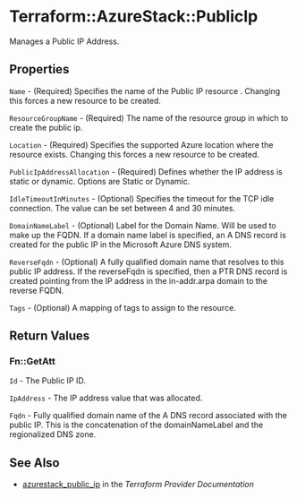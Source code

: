# Terraform::AzureStack::PublicIp

Manages a Public IP Address.

## Properties

`Name` - (Required) Specifies the name of the Public IP resource . Changing this forces a
new resource to be created.

`ResourceGroupName` - (Required) The name of the resource group in which to
create the public ip.

`Location` - (Required) Specifies the supported Azure location where the resource exists. Changing this forces a new resource to be created.

`PublicIpAddressAllocation` - (Required) Defines whether the IP address is static or dynamic. Options are Static or Dynamic.

`IdleTimeoutInMinutes` - (Optional) Specifies the timeout for the TCP idle connection. The value can be set between 4 and 30 minutes.

`DomainNameLabel` - (Optional) Label for the Domain Name. Will be used to make up the FQDN.  If a domain name label is specified, an A DNS record is created for the public IP in the Microsoft Azure DNS system.

`ReverseFqdn` - (Optional) A fully qualified domain name that resolves to this public IP address. If the reverseFqdn is specified, then a PTR DNS record is created pointing from the IP address in the in-addr.arpa domain to the reverse FQDN.

`Tags` - (Optional) A mapping of tags to assign to the resource.


## Return Values

### Fn::GetAtt

`Id` - The Public IP ID.

`IpAddress` - The IP address value that was allocated.

`Fqdn` - Fully qualified domain name of the A DNS record associated with the public IP. This is the concatenation of the domainNameLabel and the regionalized DNS zone.

## See Also

* [azurestack_public_ip](https://www.terraform.io/docs/providers/azurestack/r/public_ip.html) in the _Terraform Provider Documentation_